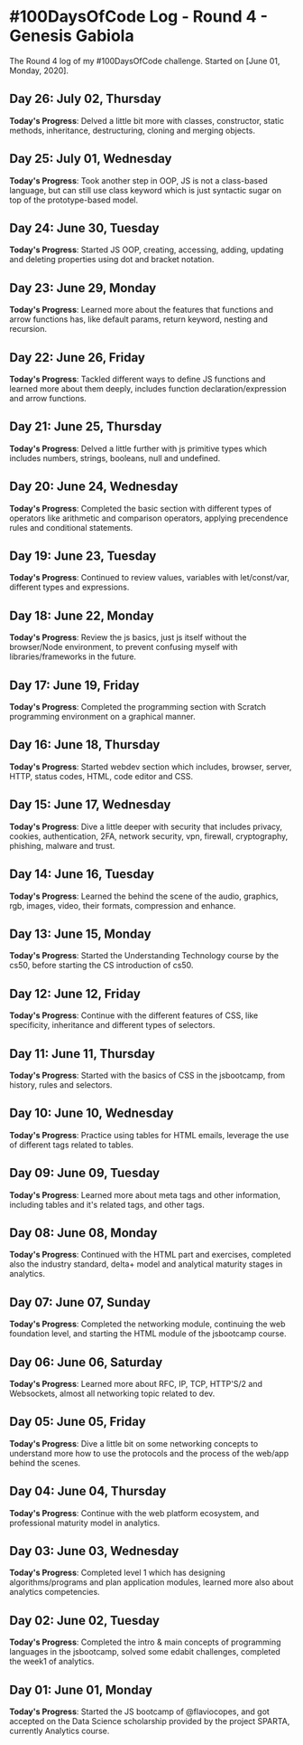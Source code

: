 # #100DaysOfCode Log - Round 4 - Genesis Gabiola

The Round 4 log of my #100DaysOfCode challenge. Started on [June 01, Monday, 2020].

<!--
## Day 00: Month 00, Whatday
**Today's Progress**: 

**Thoughts**: 

**Link to work**:
- [ ] [Sample App](http://www.example.com)
-->

## Day 26: July 02, Thursday
**Today's Progress**: Delved a little bit more with classes, constructor, static methods, inheritance, destructuring, cloning and merging objects.

## Day 25: July 01, Wednesday
**Today's Progress**: Took another step in OOP, JS is not a class-based language, but can still use class keyword which is just syntactic sugar on top of the prototype-based model.

## Day 24: June 30, Tuesday
**Today's Progress**: Started JS OOP, creating, accessing, adding, updating and deleting properties using dot and bracket notation.

## Day 23: June 29, Monday
**Today's Progress**: Learned more about the features that functions and arrow functions has, like default params, return keyword, nesting and recursion.

## Day 22: June 26, Friday
**Today's Progress**: Tackled different ways to define JS functions and learned more about them deeply, includes function declaration/expression and arrow functions.

## Day 21: June 25, Thursday
**Today's Progress**: Delved a little further with js primitive types which includes numbers, strings, booleans, null and undefined.

## Day 20: June 24, Wednesday
**Today's Progress**: Completed the basic section with different types of operators like arithmetic and comparison operators, applying precendence rules and conditional statements.

## Day 19: June 23, Tuesday
**Today's Progress**: Continued to review values, variables with let/const/var, different types and expressions.

## Day 18: June 22, Monday
**Today's Progress**: Review the js basics, just js itself without the browser/Node environment, to prevent confusing myself with libraries/frameworks in the future.

## Day 17: June 19, Friday
**Today's Progress**: Completed the programming section with Scratch programming environment on a graphical manner.

## Day 16: June 18, Thursday
**Today's Progress**: Started webdev section which includes, browser, server, HTTP, status codes, HTML, code editor and CSS.

## Day 15: June 17, Wednesday
**Today's Progress**: Dive a little deeper with security that includes privacy, cookies, authentication, 2FA, network security, vpn, firewall, cryptography, phishing, malware and trust.

## Day 14: June 16, Tuesday
**Today's Progress**: Learned the behind the scene of the audio, graphics, rgb, images, video, their formats, compression and enhance.

## Day 13: June 15, Monday
**Today's Progress**: Started the Understanding Technology course by the cs50, before starting the CS introduction of cs50.

## Day 12: June 12, Friday
**Today's Progress**: Continue with the different features of CSS, like specificity, inheritance and different types of selectors.

## Day 11: June 11, Thursday
**Today's Progress**: Started with the basics of CSS in the jsbootcamp, from history, rules and selectors.

## Day 10: June 10, Wednesday
**Today's Progress**: Practice using tables for HTML emails, leverage the use of different tags related to tables.

## Day 09: June 09, Tuesday
**Today's Progress**: Learned more about meta tags and other information, including tables and it's related tags, and other tags.

## Day 08: June 08, Monday
**Today's Progress**: Continued with the HTML part and exercises, completed also the industry standard, delta+ model and analytical maturity stages in analytics.

## Day 07: June 07, Sunday
**Today's Progress**: Completed the networking module, continuing the web foundation level, and starting the HTML module of the jsbootcamp course.

## Day 06: June 06, Saturday
**Today's Progress**: Learned more about RFC, IP, TCP, HTTP'S/2 and Websockets, almost all networking topic related to dev.

## Day 05: June 05, Friday
**Today's Progress**: Dive a little bit on some networking concepts to understand more how to use the protocols and the process of the web/app behind the scenes.

## Day 04: June 04, Thursday
**Today's Progress**: Continue with the web platform ecosystem, and professional maturity model in analytics.

## Day 03: June 03, Wednesday
**Today's Progress**: Completed level 1 which has designing algorithms/programs and plan application modules, learned more also about analytics competencies.

## Day 02: June 02, Tuesday
**Today's Progress**: Completed the intro & main concepts of programming languages in the jsbootcamp, solved some edabit challenges, completed the week1 of analytics.

## Day 01: June 01, Monday
**Today's Progress**: Started the JS bootcamp of @flaviocopes, and got accepted on the Data Science scholarship provided by the project SPARTA, currently Analytics course.
